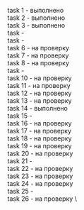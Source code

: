 task 1 - выполнено  \
task 2 - выполнено  \
task 3 - выполнено  \
task -  \
task -  \
task 6 - на проверку  \
task 7 - на проверку  \
task 8 - на проверку  \
task -  \
task 10 - на проверку  \
task 11 - на проверку  \
task 12 - на проверку  \
task 13 - на проверку  \
task 14 - выполнено  \
task 15 -  \
task 16 - на проверку  \
task 17 - на проверку  \
task 18 - на проверку  \
task 19 - на проверку  \
task 20 - на проверку  \
task 21 -  \
task 22 - на проверку  \
task 23 - на проверку  \
task 24 - на проверку  \
task 25 -  \
task 26 - на проверку  \